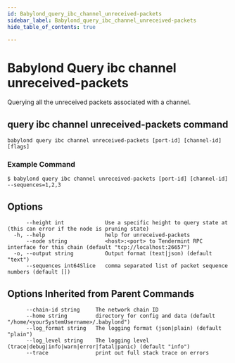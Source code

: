 ```yaml
---
id: Babylond_query_ibc_channel_unreceived-packets
sidebar_label: Babylond_query_ibc_channel_unreceived-packets
hide_table_of_contents: true

---
```


# Babylond Query ibc channel unreceived-packets
Querying all the unreceived packets associated with a channel.
## query ibc channel unreceived-packets command
```
babylond query ibc channel unreceived-packets [port-id] [channel-id] [flags]
```
### Example Command
```
$ babylond query ibc channel unreceived-packets [port-id] [channel-id] --sequences=1,2,3
```
## Options
```
      --height int             Use a specific height to query state at (this can error if the node is pruning state)
  -h, --help                   help for unreceived-packets
      --node string            <host>:<port> to Tendermint RPC interface for this chain (default "tcp://localhost:26657")
  -o, --output string          Output format (text|json) (default "text")
      --sequences int64Slice   comma separated list of packet sequence numbers (default [])
```
## Options Inherited from Parent Commands
```
      --chain-id string     The network chain ID
      --home string         directory for config and data (default "/home/<yourSystemUsername>/.babylond")
      --log_format string   The logging format (json|plain) (default "plain")
      --log_level string    The logging level (trace|debug|info|warn|error|fatal|panic) (default "info")
      --trace               print out full stack trace on errors
```